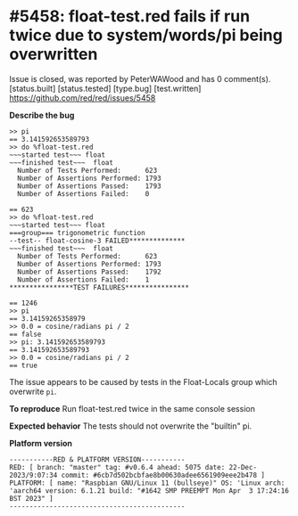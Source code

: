 
#5458: float-test.red fails if run twice due to system/words/pi being overwritten
================================================================================
Issue is closed, was reported by PeterWAWood and has 0 comment(s).
[status.built] [status.tested] [type.bug] [test.written]
<https://github.com/red/red/issues/5458>

**Describe the bug**
```
>> pi
== 3.141592653589793
>> do %float-test.red
~~~started test~~~ float
~~~finished test~~~  float
  Number of Tests Performed:      623
  Number of Assertions Performed: 1793
  Number of Assertions Passed:    1793
  Number of Assertions Failed:    0

== 623
>> do %float-test.red
~~~started test~~~ float
===group=== trigonometric function
--test-- float-cosine-3 FAILED**************
~~~finished test~~~  float
  Number of Tests Performed:      623
  Number of Assertions Performed: 1793
  Number of Assertions Passed:    1792
  Number of Assertions Failed:    1
****************TEST FAILURES****************

== 1246
>> pi
== 3.14159265358979
>> 0.0 = cosine/radians pi / 2
== false
>> pi: 3.141592653589793
== 3.141592653589793
>> 0.0 = cosine/radians pi / 2
== true
```

The issue appears to be caused by tests in the Float-Locals group which overwrite `pi`.

**To reproduce**
Run float-test.red twice in the same console session

**Expected behavior**
The tests should not overwrite the "builtin" pi. 

**Platform version**
```
-----------RED & PLATFORM VERSION-----------
RED: [ branch: "master" tag: #v0.6.4 ahead: 5075 date: 22-Dec-2023/9:07:34 commit: #6cb7d502bcbfae8b00630adee6561909eee2b478 ]
PLATFORM: [ name: "Raspbian GNU/Linux 11 (bullseye)" OS: 'Linux arch: 'aarch64 version: 6.1.21 build: "#1642 SMP PREEMPT Mon Apr  3 17:24:16 BST 2023" ]
--------------------------------------------
```


